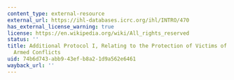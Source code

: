 ```yaml
---
content_type: external-resource
external_url: https://ihl-databases.icrc.org/ihl/INTRO/470
has_external_license_warning: true
license: https://en.wikipedia.org/wiki/All_rights_reserved
status: ''
title: Additional Protocol I, Relating to the Protection of Victims of International
  Armed Conflicts
uid: 74b6d743-abb9-43ef-b8a2-1d9a562e6461
wayback_url: ''
---
```

